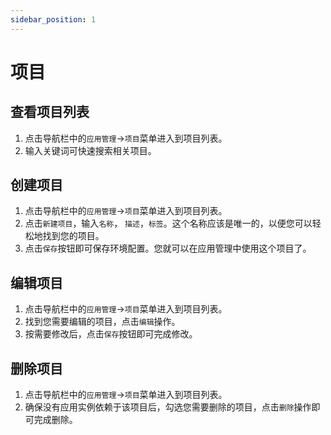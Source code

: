```yaml
---
sidebar_position: 1
---
```



# 项目

## 查看项目列表

1. 点击导航栏中的`应用管理`->`项目`菜单进入到项目列表。
2. 输入关键词可快速搜索相关项目。

## 创建项目

1. 点击导航栏中的`应用管理`->`项目`菜单进入到项目列表。
2. 点击`新建项目`，输入`名称`， `描述`，`标签`。这个名称应该是唯一的，以便您可以轻松地找到您的项目。
3. 点击`保存`按钮即可保存环境配置。您就可以在应用管理中使用这个项目了。

## 编辑项目

1. 点击导航栏中的`应用管理`->`项目`菜单进入到项目列表。
2. 找到您需要编辑的项目，点击`编辑`操作。
3. 按需要修改后，点击`保存`按钮即可完成修改。

## 删除项目

1. 点击导航栏中的`应用管理`->`项目`菜单进入到项目列表。
2. 确保没有应用实例依赖于该项目后，勾选您需要删除的项目，点击`删除`操作即可完成删除。
